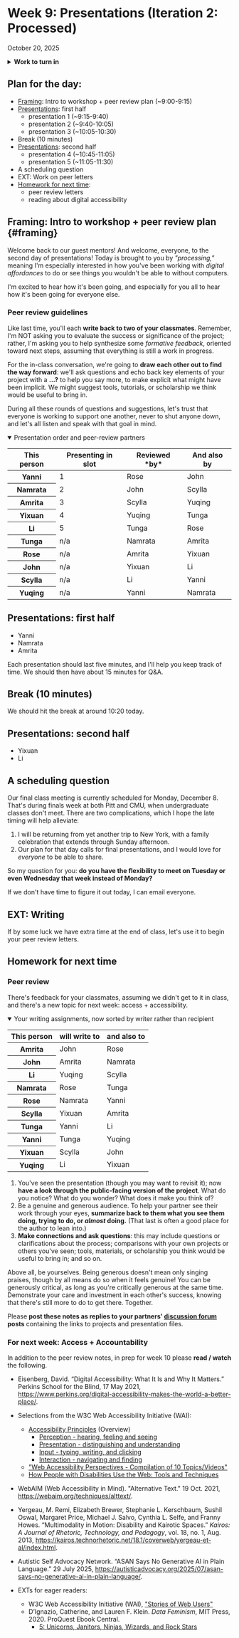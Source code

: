 
# Week 9: Presentations (Iteration 2: Processed)
<span class="date">October 20, 2025</span>

<section class="prereqs">
    <details><summary><strong>Work to turn in</strong></summary>
        <ul>
            <li>A file you'll use as the multimodal prop for your 5-minute presentation (e.g. PowerPoint, Google Slides, Prezi, slides.js, etc)</li>
            <li>A link to your public-facing project-in-progress (website, GH repo, google sheet, etc)</li>
        </ul>
    </details>
</section>


## Plan for the day:

* [Framing](#framing): Intro to workshop + peer review plan (~9:00-9:15)
* [Presentations](#first-half): first half
    - presentation 1 (~9:15-9:40)
    - presentation 2 (~9:40-10:05)
    - presentation 3 (~10:05-10:30)
* Break (10 minutes)
* [Presentations](#second-half): second half
    - presentation 4 (~10:45-11:05)
    - presentation 5 (~11:05-11:30)
* A scheduling question
* EXT: Work on peer letters
* [Homework for next time](#hw):
    - peer review letters
    - reading about digital accessibility


## Framing: Intro to workshop + peer review plan {#framing}

Welcome back to our guest mentors! And welcome, everyone, to the second day of presentations! Today is brought to you by _"processing,"_ meaning I'm especially interested in how you've been working with _digital affordances_ to do or see things you wouldn't be able to without computers.

I'm excited to hear how it's been going, and especially for you all to hear how it's been going for everyone else.


### Peer review guidelines
Like last time, you'll each **write back to two of your classmates**. Remember, I'm NOT asking you to evaluate the success or significance of the project; rather, I'm asking you to help synthesize some _formative feedback_, oriented toward next steps, assuming that everything is still a work in progress.

For the in-class conversation, we're going to **draw each other out to find the way forward**: we'll ask questions and echo back key elements of your project with a **...?** to help you say more, to make explicit what might have been implicit. We might suggest tools, tutorials, or scholarship we think would be useful to bring in.

During all these rounds of questions and suggestions, let's trust that everyone is working to support one another, never to shut anyone down, and let's all listen and speak with that goal in mind.


<!-- I've split presentations in two sets of five, with peer reviews crossing from one set to the  the other. That way, you can pay extra attention to your assigned partner without having to worry that your own presentation is imminent. -->

<details open><summary>Presentation order and peer-review partners</summary>
    <table class="table table-bordered table-striped">
        <thead>
        <tr>
            <th scope="col"><strong>This person</strong></th>
            <th scope="col"><strong>Presenting in slot</strong></th>
            <th scope="col"><strong>Reviewed *by*</strong></th>
            <th scope="col"><strong>And also by</strong></th>
        </tr>
        </thead>
        <tbody>
            <tr>
                <th scope="row">Yanni</th>
                <td>1</td>
                <td>Rose</td>
                <td>John</td>
            </tr>
            <tr>
                <th scope="row">Namrata</th>
                <td>2</td>
                <td>John</td>
                <td>Scylla</td>
            </tr>
            <tr>
                <th scope="row">Amrita</th>
                <td>3</td>
                <td>Scylla</td>
                <td>Yuqing</td>
            </tr>
            <tr>
                <th scope="row">Yixuan</th>
                <td>4</td>
                <td>Yuqing</td>
                <td>Tunga</td>
            </tr>
            <tr>
                <th scope="row">Li</th>
                <td>5</td>
                <td>Tunga</td>
                <td>Rose</td>
            </tr>
            <tr>
                <th scope="row">Tunga</th>
                <td>n/a</td>
                <td>Namrata</td>
                <td>Amrita</td>
            </tr>
            <tr>
                <th scope="row">Rose</th>
                <td>n/a</td>
                <td>Amrita</td>
                <td>Yixuan</td>
            </tr>
            <tr>
                <th scope="row">John</th>
                <td>n/a</td>
                <td>Yixuan</td>
                <td>Li</td>
            </tr>
            <tr>
                <th scope="row">Scylla</th>
                <td>n/a</td>
                <td>Li</td>
                <td>Yanni</td>
            </tr>
            <tr>
                <th scope="row">Yuqing</th>
                <td>n/a</td>
                <td>Yanni</td>
                <td>Namrata</td>
            </tr>
        </tbody>
    </table>
</details>


<a id="first-half"></a>
## Presentations: first half

* Yanni
* Namrata
* Amrita

Each presentation should last five minutes, and I'll help you keep track of time. We should then have about 15 minutes for Q&A.



## Break (10 minutes)
We should hit the break at around 10:20 today.

<a id="second-half"></a>
## Presentations: second half

* Yixuan
* Li


## A scheduling question
Our final class meeting is currently scheduled for Monday, December 8. That's during finals week at both Pitt and CMU, when undergraduate classes don't meet. There are two complications, which I hope the late timing will help alleviate:

1. I will be returning from yet another trip to New York, with a family celebration that extends through Sunday afternoon.
2. Our plan for that day calls for final presentations, and I would love for *everyone* to be able to share.

<div class="panel panel-info alert alert-success">
    <div class="panel-body alert-body">
        <p>So my question for you: <strong>do you have the flexibility to meet on Tuesday or even Wednesday that week instead of Monday? </strong> </p>
</div></div>

If we don't have time to figure it out today, I can email everyone.

## EXT: Writing

If by some luck we have extra time at the end of class, let's use it to begin your peer review letters.

<a id="hw"></a>
## Homework for next time

### Peer review

There's feedback for your classmates, assuming we didn't get to it in class, and there's a new topic for next week: access + accessibility.

<details open><summary>Your writing assignments, now sorted by writer rather than recipient</summary>
    <table class="table table-bordered table-striped">
        <thead>
            <tr>
                <th scope="col"><strong>This person</strong></th>
                <th scope="col"><strong>will write to</strong></th>
                <th scope="col"><strong>and also to</strong></th>
            </tr>
        </thead>
        <tbody>
            <tr>
                <th scope="row">Amrita</th>
                <td>John</td>
                <td>Rose</td>
            </tr>
            <tr>
                <th scope="row">John</th>
                <td>Amrita</td>
                <td>Namrata</td>
            </tr>
            <tr>
                <th scope="row">Li</th>
                <td>Yuqing</td>
                <td>Scylla</td>
            </tr>
            <tr>
                <th scope="row">Namrata</th>
                <td>Rose</td>
                <td>Tunga</td>
            </tr>
            <tr>
                <th scope="row">Rose</th>
                <td>Namrata</td>
                <td>Yanni</td>
            </tr>
            <tr>
                <th scope="row">Scylla</th>
                <td>Yixuan</td>
                <td>Amrita</td>
            </tr>
            <tr>
                <th scope="row">Tunga</th>
                <td>Yanni</td>
                <td>Li</td>
            </tr>
            <tr>
                <th scope="row">Yanni</th>
                <td>Tunga</td>
                <td>Yuqing</td>
            </tr>
            <tr>
                <th scope="row">Yixuan</th>
                <td>Scylla</td>
                <td>John</td>
            </tr>
            <tr>
                <th scope="row">Yuqing</th>
                <td>Li</td>
                <td>Yixuan</td>
            </tr>
        </tbody>
    </table>

</details>

<ol class="spaced">
    <li>You've seen the presentation (though you may want to revisit it); now <strong>have a look through the public-facing version of the project</strong>. What do you notice? What do you wonder? What does it make you think of?</li>
    <li>Be a genuine and generous audience. To help your partner see their work through your eyes, <strong>summarize back to them what you see them doing, trying to do, or <em>almost</em> doing.</strong> (That last is often a good place for the author to lean into.)</li>
    <li><strong>Make connections and ask questions</strong>: this may include questions or clarifications about the process; comparisons with your own projects or others you've seen; tools, materials, or scholarship you think would be useful to bring in; and so on.</li>
</ol>

Above all, be yourselves. Being generous doesn't mean only singing praises, though by all means do so when it feels genuine! You can be generously critical, as long as you're critically generous at the same time. Demonstrate your care and investment in each other's success, knowing that there's still more to do to get there. Together.

<div class="alert alert-info panel panel-info">
    <div class="alert-body panel-body">
    Please <strong>post these notes as replies to your partners' <a href="{{site.repo_url}}/discussions">discussion forum</a> posts</strong> containing the links to projects and presentation files.
    </div>
</div>

### For next week: Access + Accountability
In addition to the peer review notes, in prep for week 10 please **read / watch** the following. <!-- They're primarily focused on _web_ accessibility, but I hope you'll see the way these principles and strategies can extend to other forms of digital interfaces. The Data Feminism chapter (an EXT) also gets a bit into forms of access and exclusion to data and the education that leads to data literacy. -->

* Eisenberg, David. “Digital Accessibility: What It Is and Why It Matters.” Perkins School for the Blind, 17 May 2021, <a href="https://www.perkins.org/digital-accessibility-makes-the-world-a-better-place/">https://www.perkins.org/digital-accessibility-makes-the-world-a-better-place/</a>.
* Selections from the W3C Web Accessibility Initiative (WAI):
    - <a href="https://www.w3.org/WAI/fundamentals/accessibility-principles/">Accessibility Principles</a> (Overview)
        - <a href="https://www.w3.org/WAI/people-use-web/tools-techniques/perception/">Perception - hearing, feeling and seeing</a>
        - <a href="https://www.w3.org/WAI/people-use-web/tools-techniques/presentation/">Presentation - distinguishing and understanding</a>
        - <a href="https://www.w3.org/WAI/people-use-web/tools-techniques/input/">Input - typing, writing, and clicking</a>
        - <a href="https://www.w3.org/WAI/people-use-web/tools-techniques/navigation/">Interaction - navigating and finding</a>
    - <a href="https://www.youtube.com/watch?v=3f31oufqFSM">"Web Accessibility Perspectives - Compilation of 10 Topics/Videos"</a>
    - <a href="https://www.w3.org/WAI/people-use-web/tools-techniques/">How People with Disabilities Use the Web: Tools and Techniques</a>
* WebAIM (Web Accessibility in Mind). "Alternative Text." 19 Oct. 2021, <a href="https://webaim.org/techniques/alttext/">https://webaim.org/techniques/alttext/</a>.
* Yergeau, M. Remi, Elizabeth Brewer, Stephanie L. Kerschbaum, Sushil Oswal, Margaret Price, Michael J. Salvo, Cynthia L. Selfe, and Franny Howes. “Multimodality in Motion: Disability and Kairotic Spaces.” <em>Kairos: A Journal of Rhetoric, Technology, and Pedagogy</em>, vol. 18, no. 1, Aug. 2013, <a href="https://kairos.technorhetoric.net/18.1/coverweb/yergeau-et-al/index.html">https://kairos.technorhetoric.net/18.1/coverweb/yergeau-et-al/index.html</a>.
* Autistic Self Advocacy Network. “ASAN Says No Generative AI in Plain Language.” 29 July 2025, <a href="https://autisticadvocacy.org/2025/07/asan-says-no-generative-ai-in-plain-language/">https://autisticadvocacy.org/2025/07/asan-says-no-generative-ai-in-plain-language/</a>.

* EXTs for eager readers:
    - W3C Web Accessibility Initiative (WAI), <a href="https://www.w3.org/WAI/people-use-web/user-stories/">"Stories of Web Users"</a>
    - D’Ignazio, Catherine, and Lauren F. Klein. <em>Data Feminism</em>, MIT Press, 2020. ProQuest Ebook Central.
        * <a href="https://ebookcentral.proquest.com/lib/pitt-ebooks/reader.action?docID=6120950&ppg=138">5: Unicorns, Janitors, Ninjas, Wizards, and Rock Stars</a>
